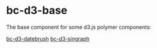 bc-d3-base
================

The base component for some d3.js polymer components:

[bc-d3-datebrush](http://bilgecode.github.io/bc-d3-datebrush)
[bc-d3-singraph](http://bilgecode.github.io/bc-d3-singraph)

